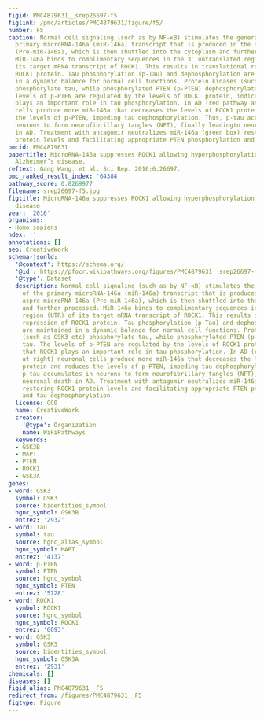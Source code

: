 ```yaml
---
figid: PMC4879631__srep26697-f5
figlink: /pmc/articles/PMC4879631/figure/f5/
number: F5
caption: Normal cell signaling (such as by NF-κB) stimulates the generation of the
  primary microRNA-146a (miR-146a) transcript that is produced in the nucleus aspre-microRNA-146a
  (Pre-miR-146a), which is then shuttled into the cytoplasm and further processed.
  MiR-146a binds to complimentary sequences in the 3′ untranslated region (UTR) of
  its target mRNA transcript of ROCK1. This results in translational repression of
  ROCK1 protein. Tau phosphorylation (p-Tau) and dephosphorylation are maintained
  in a dynamic balance for normal cell functions. Protein kinases (such as GSK3 etc)
  phosphorylate tau, while phosphorylated PTEN (p-PTEN) dephosphorylates tau. The
  levels of p-PTEN are regulated by the levels of ROCK1 protein, indicating that ROCK1
  plays an important role in tau phosphorylation. In AD (red pathway at right) neuronal
  cells produce more miR-146a that decreases the levels of ROCK1 protein and reduces
  the levels of p-PTEN, impeding tau dephosphorylation. Thus, p-tau accumulates in
  neurons to form neurofibrillary tangles (NFT), finally leadingto neuronal death
  in AD. Treatment with antagomir neutralizes miR-146a (green box) restoring ROCK1
  protein levels and facilitating appropriate PTEN phosphorylation and tau dephosphorylation.
pmcid: PMC4879631
papertitle: MicroRNA-146a suppresses ROCK1 allowing hyperphosphorylation of tau in
  Alzheimer’s disease.
reftext: Gang Wang, et al. Sci Rep. 2016;6:26697.
pmc_ranked_result_index: '64384'
pathway_score: 0.8269977
filename: srep26697-f5.jpg
figtitle: MicroRNA-146a suppresses ROCK1 allowing hyperphosphorylation of tau in Alzheimer’s
  disease
year: '2016'
organisms:
- Homo sapiens
ndex: ''
annotations: []
seo: CreativeWork
schema-jsonld:
  '@context': https://schema.org/
  '@id': https://pfocr.wikipathways.org/figures/PMC4879631__srep26697-f5.html
  '@type': Dataset
  description: Normal cell signaling (such as by NF-κB) stimulates the generation
    of the primary microRNA-146a (miR-146a) transcript that is produced in the nucleus
    aspre-microRNA-146a (Pre-miR-146a), which is then shuttled into the cytoplasm
    and further processed. MiR-146a binds to complimentary sequences in the 3′ untranslated
    region (UTR) of its target mRNA transcript of ROCK1. This results in translational
    repression of ROCK1 protein. Tau phosphorylation (p-Tau) and dephosphorylation
    are maintained in a dynamic balance for normal cell functions. Protein kinases
    (such as GSK3 etc) phosphorylate tau, while phosphorylated PTEN (p-PTEN) dephosphorylates
    tau. The levels of p-PTEN are regulated by the levels of ROCK1 protein, indicating
    that ROCK1 plays an important role in tau phosphorylation. In AD (red pathway
    at right) neuronal cells produce more miR-146a that decreases the levels of ROCK1
    protein and reduces the levels of p-PTEN, impeding tau dephosphorylation. Thus,
    p-tau accumulates in neurons to form neurofibrillary tangles (NFT), finally leadingto
    neuronal death in AD. Treatment with antagomir neutralizes miR-146a (green box)
    restoring ROCK1 protein levels and facilitating appropriate PTEN phosphorylation
    and tau dephosphorylation.
  license: CC0
  name: CreativeWork
  creator:
    '@type': Organization
    name: WikiPathways
  keywords:
  - GSK3B
  - MAPT
  - PTEN
  - ROCK1
  - GSK3A
genes:
- word: GSK3
  symbol: GSK3
  source: bioentities_symbol
  hgnc_symbol: GSK3B
  entrez: '2932'
- word: Tau
  symbol: tau
  source: hgnc_alias_symbol
  hgnc_symbol: MAPT
  entrez: '4137'
- word: p-PTEN
  symbol: PTEN
  source: hgnc_symbol
  hgnc_symbol: PTEN
  entrez: '5728'
- word: ROCK1
  symbol: ROCK1
  source: hgnc_symbol
  hgnc_symbol: ROCK1
  entrez: '6093'
- word: GSK3
  symbol: GSK3
  source: bioentities_symbol
  hgnc_symbol: GSK3A
  entrez: '2931'
chemicals: []
diseases: []
figid_alias: PMC4879631__F5
redirect_from: /figures/PMC4879631__F5
figtype: Figure
---
```

